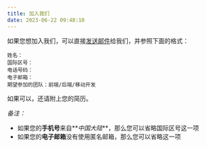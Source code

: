 ```yaml
---
title: 加入我们
date: 2023-06-22 09:48:10
---
```


如果您想加入我们，可以直接[发送邮件](mailto:zihlu.wang@codecrafters.org.cn?subject=申请加入%20CodeCrafters)给我们，并参照下面的格式：

```text
姓名：
国际区号：
电话号码：
电子邮箱：
期望参加的团队：前端/后端/移动开发
```

如果可以，还请附上您的简历。

_备注：_
- 如果您的**手机号**来自**_中国大陆_**，那么您可以省略国际区号这一项
- 如果您的**电子邮箱**没有使用匿名邮箱，那么您可以省略这一项